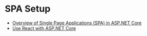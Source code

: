 ﻿


# SPA Setup
- [Overview of Single Page Applications (SPA) in ASP.NET Core](https://learn.microsoft.com/en-us/aspnet/core/client-side/spa/intro?view=aspnetcore-6.0)
- [Use React with ASP.NET Core](https://learn.microsoft.com/en-us/aspnet/core/client-side/spa/react?view=aspnetcore-6.0&tabs=visual-studio)